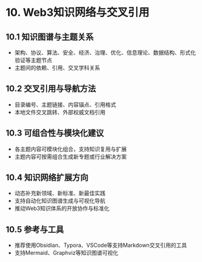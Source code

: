 # 10. Web3知识网络与交叉引用

## 10.1 知识图谱与主题关系

- 架构、协议、算法、安全、经济、治理、优化、信息理论、数据结构、形式化验证等主题节点
- 主题间的依赖、引用、交叉学科关系

## 10.2 交叉引用与导航方法

- 目录编号、主题链接、内容锚点、引用格式
- 本地文件交叉跳转、外部权威文档引用

## 10.3 可组合性与模块化建议

- 各主题内容可模块化组合，支持知识复用与扩展
- 主题内容可按需组合生成新专题或行业解决方案

## 10.4 知识网络扩展方向

- 动态补充新领域、新标准、新最佳实践
- 支持自动化知识图谱生成与可视化导航
- 推动Web3知识体系的开放协作与标准化

## 10.5 参考与工具

- 推荐使用Obsidian、Typora、VSCode等支持Markdown交叉引用的工具
- 支持Mermaid、Graphviz等知识图谱可视化
